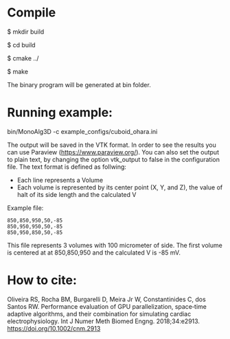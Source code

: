 # Compile

$ mkdir build

$ cd build

$ cmake ../

$ make

The binary program will be generated at bin folder.

# Running example:

bin/MonoAlg3D -c example_configs/cuboid_ohara.ini

The output will be saved in the VTK format. In order to see the results you can use Paraview (https://www.paraview.org/). You can also set the output to plain text, by changing the option vtk_output to false in the configuration file. The text format is defined as follwing:

- Each line represents a Volume
- Each volume is represented by its center point (X, Y, and Z), the value of halt of its side length and the calculated V

Example file:

```
850,850,950,50,-85
850,950,950,50,-85
850,950,850,50,-85
```

This file represents 3 volumes with 100 micrometer of side. The first volume is centered at  at 850,850,950 and the calculated V is -85 mV.

# How to cite:

Oliveira RS, Rocha BM, Burgarelli D, Meira Jr W, Constantinides C, dos Santos RW. Performance evaluation of GPU parallelization, space‐time adaptive algorithms, and their combination for simulating cardiac electrophysiology. Int J Numer Meth Biomed Engng. 2018;34:e2913. https://doi.org/10.1002/cnm.2913
